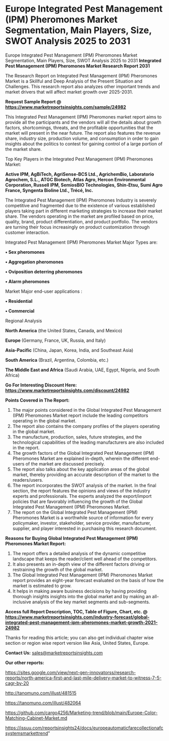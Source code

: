 # Europe Integrated Pest Management (IPM) Pheromones Market Segmentation, Main Players, Size, SWOT Analysis 2025 to 2031
 Europe Integrated Pest Management (IPM) Pheromones Market Segmentation, Main Players, Size, SWOT Analysis 2025 to 2031
<strong>Integrated Pest Management (IPM) Pheromones Market Research Report 2031</strong>

The Research Report on Integrated Pest Management (IPM) Pheromones Market is a Skillful and Deep Analysis of the Present Situation and Challenges. This research report also analyzes other important trends and market drivers that will affect market growth over 2025-2031.

<strong>Request Sample Report @ <a href=https://www.marketreportsinsights.com/sample/24982>https://www.marketreportsinsights.com/sample/24982</a></strong>

This Integrated Pest Management (IPM) Pheromones market report aims to provide all the participants and the vendors will all the details about growth factors, shortcomings, threats, and the profitable opportunities that the market will present in the near future. The report also features the revenue share, industry size, production volume, and consumption in order to gain insights about the politics to contest for gaining control of a large portion of the market share.

Top Key Players in the Integrated Pest Management (IPM) Pheromones Market:

<strong>Active IPM, AgBiTech, AgriSense-BCS Ltd., AgrichemBio, Laboratorio Agrochem, S.L., ATGC Biotech, Atlas Agro, Hercon Environmental Corporation, Russell IPM, SemiosBIO Technologies, Shin-Etsu, Sumi Agro France, Syngenta Bioline Ltd., Trécé, Inc.</strong>

The Integrated Pest Management (IPM) Pheromones Industry is severely competitive and fragmented due to the existence of various established players taking part in different marketing strategies to increase their market share. The vendors operating in the market are profiled based on price, quality, brand, product differentiation, and product portfolio. The vendors are turning their focus increasingly on product customization through customer interaction.

Integrated Pest Management (IPM) Pheromones Market Major Types are:

<strong>• Sex pheromones

• Aggregation pheromones

• Oviposition deterring pheromones

• Alarm pheromones</strong>

Market Major end-user applications :

<strong>• Residential

• Commercial</strong>

Regional Analysis

</u><strong><b>North America</b></strong> (the United States, Canada, and Mexico)

<strong><b>Europe </b></strong>(Germany, France, UK, Russia, and Italy)

<strong><b>Asia-Pacific</b></strong> (China, Japan, Korea, India, and Southeast Asia)

<strong><b>South America</b></strong> (Brazil, Argentina, Colombia, etc.)

<strong><b>The Middle East and Africa</b></strong> (Saudi Arabia, UAE, Egypt, Nigeria, and South Africa)

<strong>Go For Interesting Discount Here: <a href=https://www.marketreportsinsights.com/discount/24982>https://www.marketreportsinsights.com/discount/24982</a></strong>

<strong>Points Covered in The Report:</strong>
<ol>
  <li>The major points considered in the Global Integrated Pest Management (IPM) Pheromones Market report include the leading competitors operating in the global market.</li>
  <li>The report also contains the company profiles of the players operating in the global market.</li>
  <li>The manufacture, production, sales, future strategies, and the technological capabilities of the leading manufacturers are also included in the report.</li>
  <li>The growth factors of the Global Integrated Pest Management (IPM) Pheromones Market are explained in-depth, wherein the different end-users of the market are discussed precisely.</li>
  <li>The report also talks about the key application areas of the global market, thereby providing an accurate description of the market to the readers/users.</li>
  <li>The report incorporates the SWOT analysis of the market. In the final section, the report features the opinions and views of the industry experts and professionals. The experts analyzed the export/import policies that are favorably influencing the growth of the Global Integrated Pest Management (IPM) Pheromones Market.</li>
  <li>The report on the Global Integrated Pest Management (IPM) Pheromones Market is a worthwhile source of information for every policymaker, investor, stakeholder, service provider, manufacturer, supplier, and player interested in purchasing this research document.</li>
</ol>
<strong>Reasons for Buying Global Integrated Pest Management (IPM) Pheromones Market Report:</strong>

<ol>
  <li>The report offers a detailed analysis of the dynamic competitive landscape that keeps the reader/client well ahead of the competitors.</li>
  <li>It also presents an in-depth view of the different factors driving or restraining the growth of the global market.</li>
  <li>The Global Integrated Pest Management (IPM) Pheromones Market report provides an eight-year forecast evaluated on the basis of how the market is estimated to grow.</li>
  <li>It helps in making aware business decisions by having providing thorough insights insights into the global market and by making an all-inclusive analysis of the key market segments and sub-segments.</li>
</ol>
<strong>Access full Report Description, TOC, Table of Figure, Chart, etc. @ <a href=https://www.marketreportsinsights.com/industry-forecast/global-integrated-pest-management-ipm-pheromones-market-growth-2021-24982>https://www.marketreportsinsights.com/industry-forecast/global-integrated-pest-management-ipm-pheromones-market-growth-2021-24982</a></strong>


Thanks for reading this article; you can also get individual chapter wise section or region wise report version like Asia, United States, Europe.

<strong>Contact Us:</strong>
sales@marketreportsinsights.com

<strong>Our other reports:</strong>

<a href=https://sites.google.com/view/next-gen-innovatorss/research-reports/north-america-first-and-last-mile-delivery-market-to-witness-7-5-cagr-by-20>https://sites.google.com/view/next-gen-innovatorss/research-reports/north-america-first-and-last-mile-delivery-market-to-witness-7-5-cagr-by-20</a>

<a href=http://tanomuno.com/illust/481515>http://tanomuno.com/illust/481515</a>

<a href=https://tanomuno.com/illust/482064>https://tanomuno.com/illust/482064</a>

<a href=https://github.com/cargo4256/Marketing-trend/blob/main/Europe-Color-Matching-Cabinet-Market.md>https://github.com/cargo4256/Marketing-trend/blob/main/Europe-Color-Matching-Cabinet-Market.md</a>

<a href=https://issuu.com/reportsinsights24/docs/europeautomaticfarecollectionafcsystemsmarkettrend>https://issuu.com/reportsinsights24/docs/europeautomaticfarecollectionafcsystemsmarkettrend</a>"
